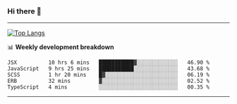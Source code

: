 ### Hi there 👋

-------
[![Top Langs](https://github-readme-stats.vercel.app/api/top-langs/?username=ashish-r)](https://github.com/anuraghazra/github-readme-stats)

📊 **Weekly development breakdown**
<!--START_SECTION:waka-->
```text
JSX          10 hrs 6 mins   ███████████▓░░░░░░░░░░░░░   46.90 % 
JavaScript   9 hrs 25 mins   ███████████░░░░░░░░░░░░░░   43.68 % 
SCSS         1 hr 20 mins    █▓░░░░░░░░░░░░░░░░░░░░░░░   06.19 % 
ERB          32 mins         ▓░░░░░░░░░░░░░░░░░░░░░░░░   02.52 % 
TypeScript   4 mins          ░░░░░░░░░░░░░░░░░░░░░░░░░   00.35 % 
```
<!--END_SECTION:waka-->
-------

<!--
**ashish-r/ashish-r** is a ✨ _special_ ✨ repository because its `README.md` (this file) appears on your GitHub profile.

Here are some ideas to get you started:

- 🔭 I’m currently working on ...
- 🌱 I’m currently learning ...
- 👯 I’m looking to collaborate on ...
- 🤔 I’m looking for help with ...
- 💬 Ask me about ...
- 📫 How to reach me: ...
- 😄 Pronouns: ...
- ⚡ Fun fact: ...
-->
